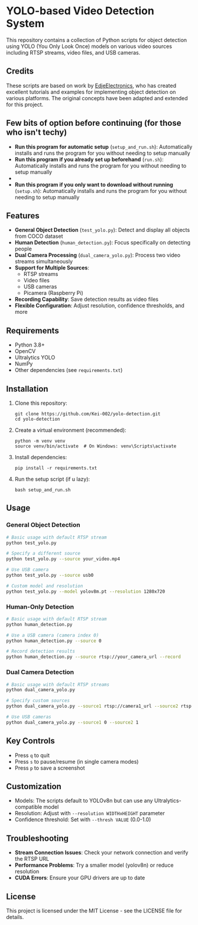 # YOLO-based Video Detection System

This repository contains a collection of Python scripts for object detection using YOLO (You Only Look Once) models on various video sources including RTSP streams, video files, and USB cameras.

## Credits

These scripts are based on work by [EdjeElectronics](https://github.com/EdjeElectronics), who has created excellent tutorials and examples for implementing object detection on various platforms. The original concepts have been adapted and extended for this project.

## Few bits of option before continuing (for those who isn't techy)
- **Run this program for automatic setup** (`setup_and_run.sh`): Automatically installs and runs the program for you without needing to setup manually
- **Run this program if you already set up beforehand** (`run.sh`): Automatically installs and runs the program for you without needing to setup manually
- 
- **Run this program if you only want to download without running** (`setup.sh`): Automatically installs and runs the program for you without needing to setup manually
## Features

- **General Object Detection** (`test_yolo.py`): Detect and display all objects from COCO dataset
- **Human Detection** (`human_detection.py`): Focus specifically on detecting people
- **Dual Camera Processing** (`dual_camera_yolo.py`): Process two video streams simultaneously
- **Support for Multiple Sources**:
  - RTSP streams
  - Video files
  - USB cameras
  - Picamera (Raspberry Pi)
- **Recording Capability**: Save detection results as video files
- **Flexible Configuration**: Adjust resolution, confidence thresholds, and more

## Requirements

- Python 3.8+
- OpenCV
- Ultralytics YOLO
- NumPy
- Other dependencies (see `requirements.txt`)

## Installation

1. Clone this repository:
   ```
   git clone https://github.com/Kei-002/yolo-detection.git
   cd yolo-detection
   ```

2. Create a virtual environment (recommended):
   ```
   python -m venv venv
   source venv/bin/activate  # On Windows: venv\Scripts\activate
   ```

3. Install dependencies:
   ```
   pip install -r requirements.txt
   ```

4. Run the setup script (if u lazy):
   ```
   bash setup_and_run.sh
   ```

## Usage

### General Object Detection

```bash
# Basic usage with default RTSP stream
python test_yolo.py

# Specify a different source
python test_yolo.py --source your_video.mp4

# Use USB camera
python test_yolo.py --source usb0

# Custom model and resolution
python test_yolo.py --model yolov8m.pt --resolution 1280x720
```

### Human-Only Detection

```bash
# Basic usage with default RTSP stream
python human_detection.py

# Use a USB camera (camera index 0)
python human_detection.py --source 0

# Record detection results
python human_detection.py --source rtsp://your_camera_url --record
```

### Dual Camera Detection

```bash
# Basic usage with default RTSP streams
python dual_camera_yolo.py

# Specify custom sources
python dual_camera_yolo.py --source1 rtsp://camera1_url --source2 rtsp://camera2_url

# Use USB cameras
python dual_camera_yolo.py --source1 0 --source2 1
```

## Key Controls

- Press `q` to quit
- Press `s` to pause/resume (in single camera modes)
- Press `p` to save a screenshot

## Customization

- Models: The scripts default to YOLOv8n but can use any Ultralytics-compatible model
- Resolution: Adjust with `--resolution WIDTHxHEIGHT` parameter
- Confidence threshold: Set with `--thresh VALUE` (0.0-1.0)

## Troubleshooting

- **Stream Connection Issues**: Check your network connection and verify the RTSP URL
- **Performance Problems**: Try a smaller model (yolov8n) or reduce resolution
- **CUDA Errors**: Ensure your GPU drivers are up to date

## License

This project is licensed under the MIT License - see the LICENSE file for details. 
